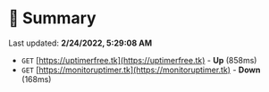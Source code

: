 # 📖 Summary
Last updated: **2/24/2022, 5:29:08 AM**

- `GET` [https://uptimerfree.tk](https://uptimerfree.tk) - **Up** (858ms)
- `GET` [https://monitoruptimer.tk](https://monitoruptimer.tk) - **Down** (168ms)
